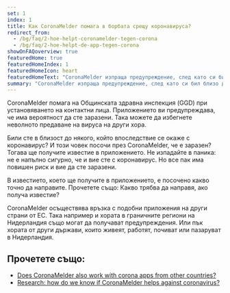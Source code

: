 ```yaml
---
set: 1
index: 1
title: Как CoronaMelder помага в борбата срещу коронавируса?
redirect_from: 
  - /bg/faq/2-hoe-helpt-coronamelder-tegen-corona
  - /bg/faq/2-hoe-helpt-de-app-tegen-corona
showOnFAQoverview: true
featuredHome: true
featuredHomeIndex: 1
featuredHomeIcon: heart
featuredHomeText: "CoronaMelder изпраща предупреждение, след като си бил близо до някого с коронавирус."
summary: "CoronaMelder изпраща предупреждение, след като си бил близо до някого с коронавирус."  
---
```

CoronaMelder помага на Общинската здравна инспекция (GGD) при установяването на контактни лица. Приложението ви предупреждава, че има вероятност да сте заразени. Така можете да избегнете неволното предаване на вируса на други хора.

Били сте в близост до някого, който впоследствие се окаже с коронавирус? И този човек посочи през CoronaMelder, че е заразен? Тогава ще получите известие в приложението. Не изпадайте в паника: не е напълно сигурно, че и вие сте с коронавирус. Но все пак има повишен риск и вие да сте заразени.

В известието, което ще получите в приложението, е посочено какво точно да направите. Прочетете също: Какво трябва да направя, ако получа известие?

CoronaMelder осъществява връзка с подобни приложения на други страни от ЕС. Така например и хората в граничните региони на Нидерландия също могат да получават предупреждения. Или пък хората от други държави, които живеят, работят, почиват или пазаруват в Нидерландия.

## Прочетете също:

- <a href="/{{page.lang}}/faq/1-7-werkt-coronamelder-ook-met-apps-uit-andere-landen" lang="en" hreflang="en">Does CoronaMelder also work with corona apps from other countries?</a>
- <a href="/{{page.lang}}/faq/3-1-onderzoek-hoe-weten-we-of-coronamelder-helpt-tegen-corona" lang="en" hreflang="en">Research: how do we know if CoronaMelder helps against coronavirus?</a>
